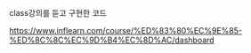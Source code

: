 class강의를 듣고 구현한 코드  

https://www.inflearn.com/course/%ED%83%80%EC%9E%85-%ED%8C%8C%EC%9D%B4%EC%8D%AC/dashboard

